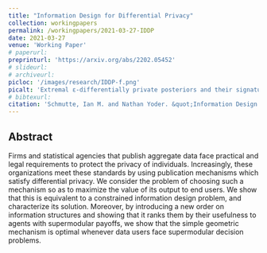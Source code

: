 ```yaml
---
title: "Information Design for Differential Privacy"
collection: workingpapers
permalink: /workingpapers/2021-03-27-IDDP
date: 2021-03-27
venue: 'Working Paper'
# paperurl: 
preprinturl: 'https://arxiv.org/abs/2202.05452'
# slideurl: 
# archiveurl: 
picloc: '/images/research/IDDP-f.png'
picalt: 'Extremal ɛ-differentially private posteriors and their signatures' 
# bibtexurl: 
citation: 'Schmutte, Ian M. and Nathan Yoder. &quot;Information Design for Differential Privacy.&quot; February 2022.'
---
```


## Abstract

Firms and statistical agencies that publish aggregate data face practical and legal requirements to protect the privacy of individuals. Increasingly, these organizations meet these standards by using publication mechanisms which satisfy differential privacy. We consider the problem of choosing such a mechanism so as to maximize the value of its output to end users. We show that this is equivalent to a constrained information design problem, and characterize its solution. Moreover, by introducing a new order on information structures and showing that it ranks them by their usefulness to agents with supermodular payoffs, we show that the simple geometric mechanism is optimal whenever data users face supermodular decision problems.
